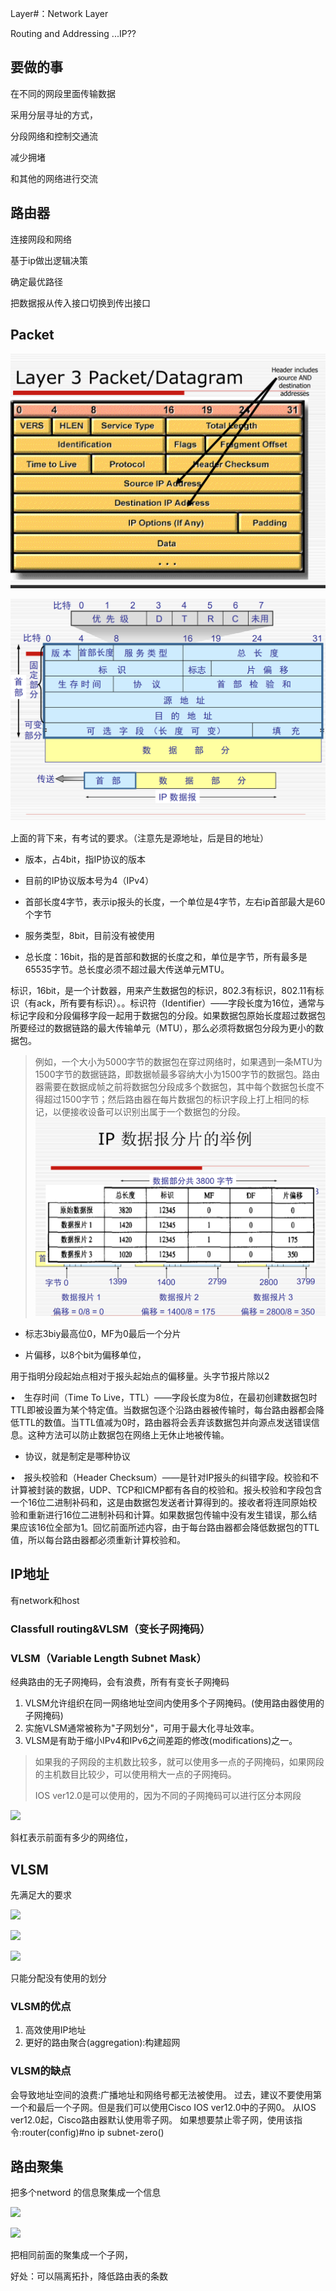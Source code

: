 Layer#：Network Layer

Routing and  Addressing ...IP??

## 要做的事

 在不同的网段里面传输数据

采用分层寻址的方式，

分段网络和控制交通流

减少拥堵

和其他的网络进行交流

## 路由器

连接网段和网络

基于ip做出逻辑决策

确定最优路径

把数据报从传入接口切换到传出接口

## Packet

![image-20221017111035615](网络层.assets/image-20221017111035615.png)

![image-20221017111049344](网络层.assets/image-20221017111049344.png)

上面的背下来，有考试的要求。（注意先是源地址，后是目的地址）

- 版本，占4bit，指IP协议的版本

- 目前的IP协议版本号为4（IPv4）

- 首部长度4字节，表示ip报头的长度，一个单位是4字节，左右ip首部最大是60个字节

- 服务类型，8bit，目前没有被使用

- 总长度：16bit，指的是首部和数据的长度之和，单位是字节，所有最多是65535字节。总长度必须不超过最大传送单元MTU。

标识，16bit，是一个计数器，用来产生数据包的标识，802.3有标识，802.11有标识（有ack，所有要有标识）。。标识符（Identifier）——字段长度为16位，通常与标记字段和分段偏移字段一起用于数据包的分段。如果数据包原始长度超过数据包所要经过的数据链路的最大传输单元（MTU），那么必须将数据包分段为更小的数据包。
  > 例如，一个大小为5000字节的数据包在穿过网络时，如果遇到一条MTU为1500字节的数据链路，即数据帧最多容纳大小为1500字节的数据包。路由器需要在数据成帧之前将数据包分段成多个数据包，其中每个数据包长度不得超过1500字节；然后路由器在每片数据包的标识字段上打上相同的标记，以便接收设备可以识别出属于一个数据包的分段。![image-20221017113324896](网络层.assets/image-20221017113324896.png)

- 标志3biy最高位0，MF为0最后一个分片

- 片偏移，以8个bit为偏移单位，

用于指明分段起始点相对于报头起始点的偏移量。头字节报片除以2

•　生存时间（Time To Live，TTL）——字段长度为8位，在最初创建数据包时TTL即被设置为某个特定值。当数据包逐个沿路由器被传输时，每台路由器都会降低TTL的数值。当TTL值减为0时，路由器将会丢弃该数据包并向源点发送错误信息。这种方法可以防止数据包在网络上无休止地被传输。

- 协议，就是制定是哪种协议

•　报头校验和（Header Checksum）——是针对IP报头的纠错字段。校验和不计算被封装的数据，UDP、TCP和ICMP都有各自的校验和。报头校验和字段包含一个16位二进制补码和，这是由数据包发送者计算得到的。接收者将连同原始校验和重新进行16位二进制补码和计算。如果数据包传输中没有发生错误，那么结果应该16位全部为1。回忆前面所述内容，由于每台路由器都会降低数据包的TTL值，所以每台路由器都必须重新计算校验和。



## IP地址

有network和host

### Classfull routing&VLSM（变长子网掩码）

### VLSM（Variable Length Subnet Mask）

经典路由的无子网掩码，会有浪费，所有有变长子网掩码

1. VLSM允许组织在同一网络地址空间内使用多个子网掩码。(使用路由器使用的子网掩码)
2. 实施VLSM通常被称为"子网划分"，可用于最大化寻址效率。
3. VLSM是有助于缩小IPv4和IPv6之间差距的修改(modifications)之一。

> 如果我的子网段的主机数比较多，就可以使用多一点的子网掩码，如果网段的主机数目比较少，可以使用稍大一点的子网掩码。
>
> IOS ver12.0是可以使用的，因为不同的子网掩码可以进行区分本网段

![](http://pic.mikumifa.cn/2022/10/31/a53f19fe4d2d3.png)

斜杠表示前面有多少的网络位，

## VLSM

先满足大的要求

![](http://pic.mikumifa.cn/2022/10/31/8d215fe598c04.png)

![](http://pic.mikumifa.cn/2022/10/31/d2eae13cf7d8d.png)

![](http://pic.mikumifa.cn/2022/10/31/74f8f5e8aa470.png)

只能分配没有使用的划分

###  VLSM的优点

1. 高效使用IP地址
2. 更好的路由聚合(aggregation):构建超网

### VLSM的缺点

会导致地址空间的浪费:广播地址和网络号都无法被使用。
过去，建议不要使用第一个和最后一个子网。但是我们可以使用Cisco IOS ver12.0中的子网0。
从IOS ver12.0起，Cisco路由器默认使用零子网。
如果想要禁止零子网，使用该指令:router(config)#no ip subnet-zero()

## 路由聚集

把多个netword 的信息聚集成一个信息

![](http://pic.mikumifa.cn/2022/10/31/24a0a5941d021.png)

![](http://pic.mikumifa.cn/2022/10/31/a715b3b912c98.png)

把相同前面的聚集成一个子网，

好处：可以隔离拓扑，降低路由表的条数
